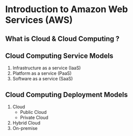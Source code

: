 # Introduction to Amazon Web Services (AWS)

## What is Cloud & Cloud Computing ?

## Cloud Computing Service Models
   1. Infrastructure as a service (IaaS)
   2. Platform as a service (PaaS)
   3. Software as a service (SaaS)

## Cloud Computing Deployment Models
   1. Cloud
      - Public Cloud
      - Private Cloud
   2. Hybrid Cloud
   2. On-premise   
